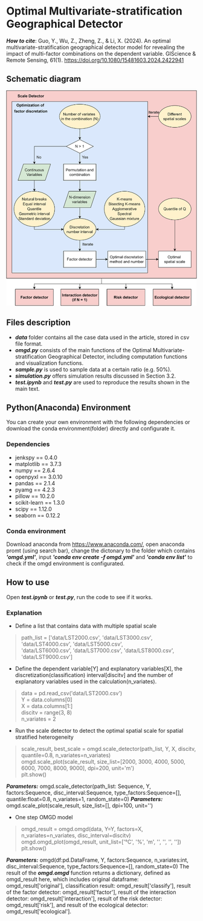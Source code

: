 # Optimal Multivariate-stratification Geographical Detector
***How to cite***: Guo, Y., Wu, Z., Zheng, Z., & Li, X. (2024). An optimal multivariate-stratification geographical detector model for revealing the impact of multi-factor combinations on the dependent variable. GIScience & Remote Sensing, 61(1). https://doi.org/10.1080/15481603.2024.2422941

## Schematic diagram
![image](https://github.com/gisgyf/OMGD/blob/main/img/schematic%20diagram.png)

## Files description
- ***data*** folder contains all the case data used in the article, stored in csv file format.<br>
- ***omgd.py*** consists of the main functions of the Optimal Multivariate-stratification Geographical Detector, including computation functions and visualization functions.<br>
- ***sample.py*** is used to sample data at a certain ratio (e.g. 50%).<br>
- ***simulation.py*** offers simulation results discussed in Section 3.2.<br>
- ***test.ipynb*** and ***test.py*** are used to reproduce the results shown in the main text.<br>

## Python(Anaconda) Environment
You can create your own environment with the following dependencies or download the conda environment(folder) directly and configurate it.
### Dependencies
- jenkspy == 0.4.0
- matplotlib == 3.7.3
- numpy == 2.6.4
- openpyxl == 3.0.10
- pandas == 2.1.4
- pyamg == 4.2.3
- pillow == 10.2.0
- scikit-learn == 1.3.0
- scipy == 1.12.0
- seaborn == 0.12.2
### Conda environment
Download anaconda from https://www.anaconda.com/, open anaconda promt (using search bar), change the dictonary to the folder which contains ***'omgd.yml'***, input ***'conda env create -f omgd.yml'*** and ***'conda env list'*** to check if the omgd environment is configurated.

## How to use
Open ***test.ipynb*** or ***test.py***, run the code to see if it works.
### Explanation
- Define a list that contains data with multiple spatial scale
> path_list = ['data/LST2000.csv', 'data/LST3000.csv', 'data/LST4000.csv', 'data/LST5000.csv',<br>
>              'data/LST6000.csv', 'data/LST7000.csv', 'data/LST8000.csv', 'data/LST9000.csv']<br>

- Define the dependent variable[Y] and explanatory variables[X], the discretization(classification) interval[discitv] and the number of explanatory variables used in the calculation(n_variates).
> data = pd.read_csv('data/LST2000.csv')<br>
> Y = data.columns[0]<br>
> X = data.columns[1:]<br>
> discitv = range(3, 8)<br>
> n_variates = 2<br>

- Run the scale detector to detect the optimal spatial scale for spatial stratified heterogeneity
> scale_result, best_scale = omgd.scale_detector(path_list, Y, X, discitv, quantile=0.8, n_variates=n_variates)<br>
> omgd.scale_plot(scale_result, size_list=[2000, 3000, 4000, 5000, 6000, 7000, 8000, 9000], dpi=200, unit='m')<br>
> plt.show()<br>

***Parameters:*** omgd.scale_detector(path_list: Sequence, Y, factors:Sequence, disc_interval:Sequence, type_factors:Sequence=[], quantile:float=0.8, n_variates=1, random_state=0)
***Parameters:*** omgd.scale_plot(scale_result, size_list=[], dpi=100, unit='')

- One step OMGD model
> omgd_result = omgd.omgd(data, Y=Y, factors=X, n_variates=n_variates, disc_interval=discitv)<br>
> omgd.omgd_plot(omgd_result, unit_list=['°C', '%', 'm', '', '', '', ''])<br>
> plt.show()<br>

***Parameters:*** omgd(df:pd.DataFrame, Y, factors:Sequence, n_variates:int, disc_interval:Sequence, type_factors:Sequence=[], random_state=0)
The result of the ***omgd.omgd*** function returns a dictionary, defined as omgd_result here, which includes original dataframe: omgd_result['original'], classification result: omgd_result['classify'], result of the factor detector: omgd_result['factor'], result of the interaction detector: omgd_result['interaction'], result of the risk detector: omgd_result['risk'], and result of the ecological detector: omgd_result['ecological'].
<br>
